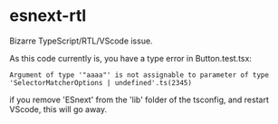 # esnext-rtl

Bizarre TypeScript/RTL/VScode issue. 


As this code currently is, you have a type error in Button.test.tsx: 


```
Argument of type '"aaaa"' is not assignable to parameter of type 'SelectorMatcherOptions | undefined'.ts(2345)
```

if you remove 'ESnext' from the 'lib' folder of the tsconfig, and restart VScode, this will go away. 

